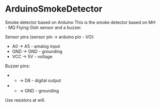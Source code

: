 # ArduinoSmokeDetector
Smoke detector based on Arduino
This is the smoke detector based on MH - MQ Flying Gish sensor and a buzzer.

Sensor pins (sensor pin -> arduino pin - I/O):
  - A0 -> A5 - amalog input
  - GND -> GND - grounding
  - VCC -> 5V - voltage

Buzzer pins:
  - + -> D8 - digital output
  - - -> GND - grounding
  
Use resistors at will.
